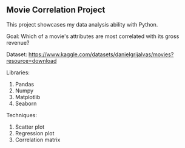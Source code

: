 ## Movie Correlation Project
This project showcases my data analysis ability with Python.

Goal: Which of a movie's attributes are most correlated with its gross revenue?

Dataset: https://www.kaggle.com/datasets/danielgrijalvas/movies?resource=download

Libraries:
1) Pandas
2) Numpy
3) Matplotlib
4) Seaborn

Techniques:
1) Scatter plot
2) Regression plot
3) Correlation matrix
